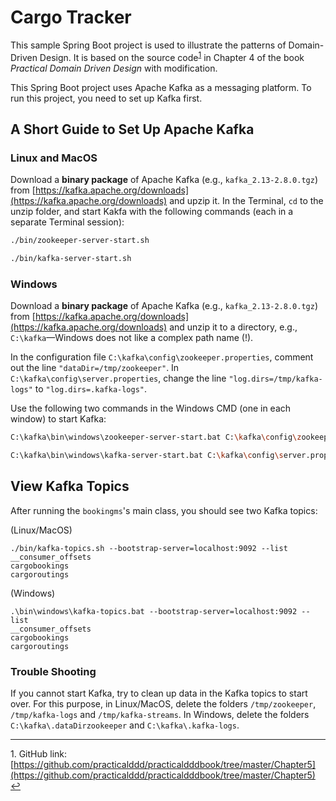 # Cargo Tracker

This sample Spring Boot project is used to illustrate the patterns of Domain-Driven Design. 
It is based on the source code<sup id="a1">[1](#f1)</sup> in
Chapter 4 of the book _Practical Domain Driven Design_ with modification.

This Spring Boot project uses Apache Kafka as a messaging platform. 
To run this project, you need to set up Kafka first.


## A Short Guide to Set Up Apache Kafka
### Linux and MacOS
Download a **binary package** of Apache Kafka (e.g., `kafka_2.13-2.8.0.tgz`) from 
[https://kafka.apache.org/downloads](https://kafka.apache.org/downloads)
and upzip it.
In the Terminal, `cd` to the unzip folder, and start Kakfa with the following commands (each in a separate Terminal session):
```bash
./bin/zookeeper-server-start.sh
```
```bash
./bin/kafka-server-start.sh
```

### Windows
Download a **binary package** of Apache Kafka (e.g., `kafka_2.13-2.8.0.tgz`) from 
[https://kafka.apache.org/downloads](https://kafka.apache.org/downloads) 
and unzip it to a directory, e.g., `C:\kafka`&mdash;Windows does not like a complex path name (!).

In the configuration file `C:\kafka\config\zookeeper.properties`, comment out the line `"dataDir=/tmp/zookeeper"`. In `C:\kafka\config\server.properties`, change the line `"log.dirs=/tmp/kafka-logs"` to `"log.dirs=.kafka-logs"`.

Use the following two commands in the Windows CMD (one in each window) to start Kafka:
```bash
C:\kafka\bin\windows\zookeeper-server-start.bat C:\kafka\config\zookeeper.properties
```
```bash
C:\kafka\bin\windows\kafka-server-start.bat C:\kafka\config\server.properties
```

## View Kafka Topics
After running the `bookingms`'s main class, you should see two Kafka topics:

(Linux/MacOS)
```shell
./bin/kafka-topics.sh --bootstrap-server=localhost:9092 --list
__consumer_offsets
cargobookings
cargoroutings
```
(Windows)
```shell
.\bin\windows\kafka-topics.bat --bootstrap-server=localhost:9092 --list
__consumer_offsets
cargobookings
cargoroutings

```

### Trouble Shooting
If you cannot start Kafka, try to clean up data in the Kafka topics to start over. 
For this purpose, in Linux/MacOS, delete the folders `/tmp/zookeeper`, `/tmp/kafka-logs` and `/tmp/kafka-streams`. In Windows, delete the folders `C:\kafka\.dataDirzookeeper` and `C:\kafka\.kafka-logs`.


---
<a id="f1">1.</a> GitHub link: 
[https://github.com/practicalddd/practicaldddbook/tree/master/Chapter5](https://github.com/practicalddd/practicaldddbook/tree/master/Chapter5) [↩](#a1)



